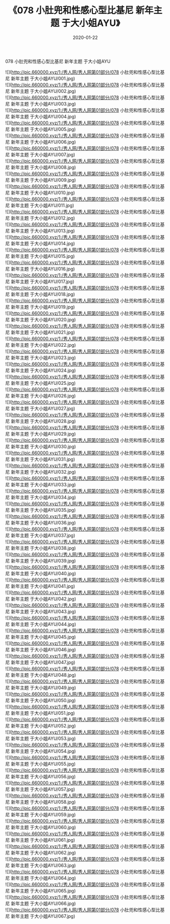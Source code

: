 ﻿---
layout: post
title:  《078 小肚兜和性感心型比基尼 新年主题 于大小姐AYU》
date:   2020-01-22
img: http://pic.660000.xyz/1:/秀人网/秀人网第01部分/078 小肚兜和性感心型比基尼 新年主题 于大小姐AYU/000.jpg
categories: [美女, 清纯, 唯美]
---

078 小肚兜和性感心型比基尼 新年主题 于大小姐AYU

  ![](http://pic.660000.xyz/1:/秀人网/秀人网第01部分/078 小肚兜和性感心型比基尼 新年主题 于大小姐AYU/001.jpg) <br> ![](http://pic.660000.xyz/1:/秀人网/秀人网第01部分/078 小肚兜和性感心型比基尼 新年主题 于大小姐AYU/002.jpg) <br> ![](http://pic.660000.xyz/1:/秀人网/秀人网第01部分/078 小肚兜和性感心型比基尼 新年主题 于大小姐AYU/003.jpg) <br> ![](http://pic.660000.xyz/1:/秀人网/秀人网第01部分/078 小肚兜和性感心型比基尼 新年主题 于大小姐AYU/004.jpg) <br> ![](http://pic.660000.xyz/1:/秀人网/秀人网第01部分/078 小肚兜和性感心型比基尼 新年主题 于大小姐AYU/005.jpg) <br> ![](http://pic.660000.xyz/1:/秀人网/秀人网第01部分/078 小肚兜和性感心型比基尼 新年主题 于大小姐AYU/006.jpg) <br> ![](http://pic.660000.xyz/1:/秀人网/秀人网第01部分/078 小肚兜和性感心型比基尼 新年主题 于大小姐AYU/007.jpg) <br> ![](http://pic.660000.xyz/1:/秀人网/秀人网第01部分/078 小肚兜和性感心型比基尼 新年主题 于大小姐AYU/008.jpg) <br> ![](http://pic.660000.xyz/1:/秀人网/秀人网第01部分/078 小肚兜和性感心型比基尼 新年主题 于大小姐AYU/009.jpg) <br> ![](http://pic.660000.xyz/1:/秀人网/秀人网第01部分/078 小肚兜和性感心型比基尼 新年主题 于大小姐AYU/010.jpg) <br> ![](http://pic.660000.xyz/1:/秀人网/秀人网第01部分/078 小肚兜和性感心型比基尼 新年主题 于大小姐AYU/011.jpg) <br> ![](http://pic.660000.xyz/1:/秀人网/秀人网第01部分/078 小肚兜和性感心型比基尼 新年主题 于大小姐AYU/012.jpg) <br> ![](http://pic.660000.xyz/1:/秀人网/秀人网第01部分/078 小肚兜和性感心型比基尼 新年主题 于大小姐AYU/013.jpg) <br> ![](http://pic.660000.xyz/1:/秀人网/秀人网第01部分/078 小肚兜和性感心型比基尼 新年主题 于大小姐AYU/014.jpg) <br> ![](http://pic.660000.xyz/1:/秀人网/秀人网第01部分/078 小肚兜和性感心型比基尼 新年主题 于大小姐AYU/015.jpg) <br> ![](http://pic.660000.xyz/1:/秀人网/秀人网第01部分/078 小肚兜和性感心型比基尼 新年主题 于大小姐AYU/016.jpg) <br> ![](http://pic.660000.xyz/1:/秀人网/秀人网第01部分/078 小肚兜和性感心型比基尼 新年主题 于大小姐AYU/017.jpg) <br> ![](http://pic.660000.xyz/1:/秀人网/秀人网第01部分/078 小肚兜和性感心型比基尼 新年主题 于大小姐AYU/018.jpg) <br> ![](http://pic.660000.xyz/1:/秀人网/秀人网第01部分/078 小肚兜和性感心型比基尼 新年主题 于大小姐AYU/019.jpg) <br> ![](http://pic.660000.xyz/1:/秀人网/秀人网第01部分/078 小肚兜和性感心型比基尼 新年主题 于大小姐AYU/020.jpg) <br> ![](http://pic.660000.xyz/1:/秀人网/秀人网第01部分/078 小肚兜和性感心型比基尼 新年主题 于大小姐AYU/021.jpg) <br> ![](http://pic.660000.xyz/1:/秀人网/秀人网第01部分/078 小肚兜和性感心型比基尼 新年主题 于大小姐AYU/022.jpg) <br> ![](http://pic.660000.xyz/1:/秀人网/秀人网第01部分/078 小肚兜和性感心型比基尼 新年主题 于大小姐AYU/023.jpg) <br> ![](http://pic.660000.xyz/1:/秀人网/秀人网第01部分/078 小肚兜和性感心型比基尼 新年主题 于大小姐AYU/024.jpg) <br> ![](http://pic.660000.xyz/1:/秀人网/秀人网第01部分/078 小肚兜和性感心型比基尼 新年主题 于大小姐AYU/025.jpg) <br> ![](http://pic.660000.xyz/1:/秀人网/秀人网第01部分/078 小肚兜和性感心型比基尼 新年主题 于大小姐AYU/026.jpg) <br> ![](http://pic.660000.xyz/1:/秀人网/秀人网第01部分/078 小肚兜和性感心型比基尼 新年主题 于大小姐AYU/027.jpg) <br> ![](http://pic.660000.xyz/1:/秀人网/秀人网第01部分/078 小肚兜和性感心型比基尼 新年主题 于大小姐AYU/028.jpg) <br> ![](http://pic.660000.xyz/1:/秀人网/秀人网第01部分/078 小肚兜和性感心型比基尼 新年主题 于大小姐AYU/029.jpg) <br> ![](http://pic.660000.xyz/1:/秀人网/秀人网第01部分/078 小肚兜和性感心型比基尼 新年主题 于大小姐AYU/030.jpg) <br> ![](http://pic.660000.xyz/1:/秀人网/秀人网第01部分/078 小肚兜和性感心型比基尼 新年主题 于大小姐AYU/031.jpg) <br> ![](http://pic.660000.xyz/1:/秀人网/秀人网第01部分/078 小肚兜和性感心型比基尼 新年主题 于大小姐AYU/032.jpg) <br> ![](http://pic.660000.xyz/1:/秀人网/秀人网第01部分/078 小肚兜和性感心型比基尼 新年主题 于大小姐AYU/033.jpg) <br> ![](http://pic.660000.xyz/1:/秀人网/秀人网第01部分/078 小肚兜和性感心型比基尼 新年主题 于大小姐AYU/034.jpg) <br> ![](http://pic.660000.xyz/1:/秀人网/秀人网第01部分/078 小肚兜和性感心型比基尼 新年主题 于大小姐AYU/035.jpg) <br> ![](http://pic.660000.xyz/1:/秀人网/秀人网第01部分/078 小肚兜和性感心型比基尼 新年主题 于大小姐AYU/036.jpg) <br> ![](http://pic.660000.xyz/1:/秀人网/秀人网第01部分/078 小肚兜和性感心型比基尼 新年主题 于大小姐AYU/037.jpg) <br> ![](http://pic.660000.xyz/1:/秀人网/秀人网第01部分/078 小肚兜和性感心型比基尼 新年主题 于大小姐AYU/038.jpg) <br> ![](http://pic.660000.xyz/1:/秀人网/秀人网第01部分/078 小肚兜和性感心型比基尼 新年主题 于大小姐AYU/039.jpg) <br> ![](http://pic.660000.xyz/1:/秀人网/秀人网第01部分/078 小肚兜和性感心型比基尼 新年主题 于大小姐AYU/040.jpg) <br> ![](http://pic.660000.xyz/1:/秀人网/秀人网第01部分/078 小肚兜和性感心型比基尼 新年主题 于大小姐AYU/041.jpg) <br> ![](http://pic.660000.xyz/1:/秀人网/秀人网第01部分/078 小肚兜和性感心型比基尼 新年主题 于大小姐AYU/042.jpg) <br> ![](http://pic.660000.xyz/1:/秀人网/秀人网第01部分/078 小肚兜和性感心型比基尼 新年主题 于大小姐AYU/043.jpg) <br> ![](http://pic.660000.xyz/1:/秀人网/秀人网第01部分/078 小肚兜和性感心型比基尼 新年主题 于大小姐AYU/044.jpg) <br> ![](http://pic.660000.xyz/1:/秀人网/秀人网第01部分/078 小肚兜和性感心型比基尼 新年主题 于大小姐AYU/045.jpg) <br> ![](http://pic.660000.xyz/1:/秀人网/秀人网第01部分/078 小肚兜和性感心型比基尼 新年主题 于大小姐AYU/046.jpg) <br> ![](http://pic.660000.xyz/1:/秀人网/秀人网第01部分/078 小肚兜和性感心型比基尼 新年主题 于大小姐AYU/047.jpg) <br> ![](http://pic.660000.xyz/1:/秀人网/秀人网第01部分/078 小肚兜和性感心型比基尼 新年主题 于大小姐AYU/048.jpg) <br> ![](http://pic.660000.xyz/1:/秀人网/秀人网第01部分/078 小肚兜和性感心型比基尼 新年主题 于大小姐AYU/049.jpg) <br> ![](http://pic.660000.xyz/1:/秀人网/秀人网第01部分/078 小肚兜和性感心型比基尼 新年主题 于大小姐AYU/050.jpg) <br> ![](http://pic.660000.xyz/1:/秀人网/秀人网第01部分/078 小肚兜和性感心型比基尼 新年主题 于大小姐AYU/051.jpg) <br> ![](http://pic.660000.xyz/1:/秀人网/秀人网第01部分/078 小肚兜和性感心型比基尼 新年主题 于大小姐AYU/052.jpg) <br> ![](http://pic.660000.xyz/1:/秀人网/秀人网第01部分/078 小肚兜和性感心型比基尼 新年主题 于大小姐AYU/053.jpg) <br> ![](http://pic.660000.xyz/1:/秀人网/秀人网第01部分/078 小肚兜和性感心型比基尼 新年主题 于大小姐AYU/054.jpg) <br> ![](http://pic.660000.xyz/1:/秀人网/秀人网第01部分/078 小肚兜和性感心型比基尼 新年主题 于大小姐AYU/055.jpg) <br> ![](http://pic.660000.xyz/1:/秀人网/秀人网第01部分/078 小肚兜和性感心型比基尼 新年主题 于大小姐AYU/056.jpg) <br> ![](http://pic.660000.xyz/1:/秀人网/秀人网第01部分/078 小肚兜和性感心型比基尼 新年主题 于大小姐AYU/057.jpg) <br> ![](http://pic.660000.xyz/1:/秀人网/秀人网第01部分/078 小肚兜和性感心型比基尼 新年主题 于大小姐AYU/058.jpg) <br> ![](http://pic.660000.xyz/1:/秀人网/秀人网第01部分/078 小肚兜和性感心型比基尼 新年主题 于大小姐AYU/059.jpg) <br> ![](http://pic.660000.xyz/1:/秀人网/秀人网第01部分/078 小肚兜和性感心型比基尼 新年主题 于大小姐AYU/060.jpg) <br> ![](http://pic.660000.xyz/1:/秀人网/秀人网第01部分/078 小肚兜和性感心型比基尼 新年主题 于大小姐AYU/061.jpg) <br> ![](http://pic.660000.xyz/1:/秀人网/秀人网第01部分/078 小肚兜和性感心型比基尼 新年主题 于大小姐AYU/062.jpg) <br> ![](http://pic.660000.xyz/1:/秀人网/秀人网第01部分/078 小肚兜和性感心型比基尼 新年主题 于大小姐AYU/063.jpg) <br> ![](http://pic.660000.xyz/1:/秀人网/秀人网第01部分/078 小肚兜和性感心型比基尼 新年主题 于大小姐AYU/064.jpg) <br> ![](http://pic.660000.xyz/1:/秀人网/秀人网第01部分/078 小肚兜和性感心型比基尼 新年主题 于大小姐AYU/065.jpg) <br> ![](http://pic.660000.xyz/1:/秀人网/秀人网第01部分/078 小肚兜和性感心型比基尼 新年主题 于大小姐AYU/066.jpg) <br> ![](http://pic.660000.xyz/1:/秀人网/秀人网第01部分/078 小肚兜和性感心型比基尼 新年主题 于大小姐AYU/067.jpg) <br>